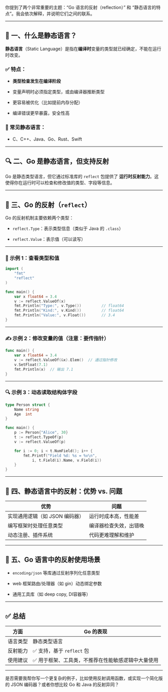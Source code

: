 你提到了两个非常重要的主题：“Go 语言的反射（reflection）” 和 “静态语言的特点”。我会依次解释，并说明它们之间的联系。

---

## 🧱 一、什么是静态语言？

**静态语言**（Static Language）是指在**编译时**变量的类型就已经确定，不能在运行时改变。

### ✅ 特点：

- **类型检查发生在编译阶段**
    
- 变量声明时必须指定类型，或由编译器推断类型
    
- 更容易被优化（比如提前内存分配）
    
- 编译错误更早暴露，安全性高
    

### 🔧 常见静态语言：

- C、C++、Java、Go、Rust、Swift
    

---

## 🔍 二、Go 是静态语言，但支持反射

Go 是静态类型语言，但它通过标准库的 `reflect` 包提供了 **运行时反射能力**。这使得你在运行时可以检查和修改值的类型、字段等信息。

---

## 🧠 三、Go 的反射（`reflect`）

Go 的反射机制主要依赖两个类型：

- `reflect.Type`：表示类型信息（类似于 Java 的 `.class`）
    
- `reflect.Value`：表示值（可以读写）
    

---

### 🔎 示例 1：查看类型和值

```go
import (
    "fmt"
    "reflect"
)

func main() {
    var x float64 = 3.4
    v := reflect.ValueOf(x)
    fmt.Println("Type:", v.Type())         // float64
    fmt.Println("Kind:", v.Kind())         // float64
    fmt.Println("Value:", v.Float())       // 3.4
}
```

---

### ✍️ 示例 2：修改变量的值（注意：要传指针）

```go
func main() {
    var x float64 = 3.4
    v := reflect.ValueOf(&x).Elem()  // 通过指针修改
    v.SetFloat(7.1)
    fmt.Println(x)  // 输出 7.1
}
```

---

### 🔍 示例 3：动态读取结构体字段

```go
type Person struct {
    Name string
    Age  int
}

func main() {
    p := Person{"Alice", 30}
    t := reflect.TypeOf(p)
    v := reflect.ValueOf(p)

    for i := 0; i < t.NumField(); i++ {
        fmt.Printf("Field %d: %s = %v\n",
            i, t.Field(i).Name, v.Field(i))
    }
}
```

---

## 🧱 四、静态语言中的反射：优势 vs. 问题

|优势|问题|
|---|---|
|实现通用逻辑（如 JSON 编码器）|运行时成本高，性能差|
|编写框架时处理任意类型|编译器检查失效，出错晚|
|动态注册、插件系统|代码更难理解和维护|

---

## 🧩 五、Go 语言中的反射使用场景

- `encoding/json` 等库通过反射序列化任意类型
    
- web 框架路由/处理器（如 gin）动态绑定参数
    
- 通用工具库（如 deep copy, DI容器等）
    

---

## ✅ 总结

|方面|Go 的表现|
|---|---|
|语言类型|静态类型语言|
|反射能力|✅ 支持，基于 `reflect` 包|
|使用建议|✅ 用于框架、工具类，不推荐在性能敏感逻辑中大量使用|

---

是否需要我帮你写一个更复杂的例子，比如使用反射调用函数，或实现一个简化版的 JSON 编码器？或者你想比较 Go 和 Java 的反射异同？